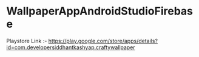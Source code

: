# WallpaperAppAndroidStudioFirebase
Playstore Link :-  https://play.google.com/store/apps/details?id=com.developersiddhantkashyap.craftywallpaper
